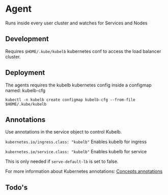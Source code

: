# Agent

Runs inside every user cluster and watches for Services and Nodes

## Development

Requires `$HOME/.kube/kubelb` kubernetes conf to access the load balancer cluster.

## Deployment

The agents requires the kubelb kubernetes config inside a configmap named: kubelb-cfg

`kubectl -n kubelb create configmap kubelb-cfg --from-file $HOME/.kube/kubelb`

## Annotations
Use annotations in the service object to control Kubelb.

`kubernetes.io/ingress.class: "kubelb"`  Enables kubelb for ingress 

`kubernetes.io/service.class: "kubelb"`  Enables kubelb for service 

This is only needed if `serve-default-lb` is set to false. 

For more information about Kubernetes annotations: [Concepts annotations](https://kubernetes.io/docs/concepts/overview/working-with-objects/annotations/)


## Todo's 
 
